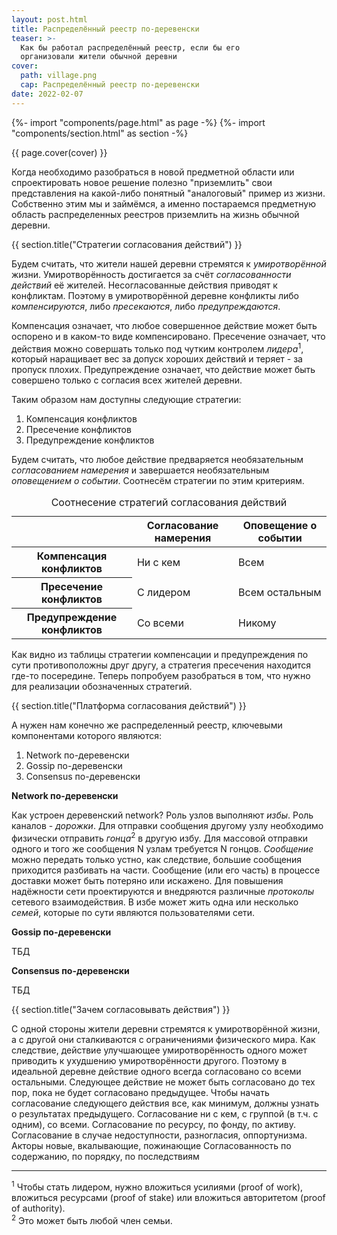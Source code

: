 ```yaml
---
layout: post.html
title: Распределённый реестр по-деревенски
teaser: >-
  Как бы работал распределённый реестр, если бы его
  организовали жители обычной деревни
cover:
  path: village.png
  cap: Распределённый реестр по-деревенски
date: 2022-02-07
---
```

{%- import "components/page.html" as page -%}
{%- import "components/section.html" as section -%}

{{ page.cover(cover) }}

Когда необходимо разобраться в новой предметной области или спроектировать новое решение
полезно "приземлить" свои представления на какой-либо понятный "аналоговый" пример из жизни.
Собственно этим мы и займёмся, а именно постараемся предметную область распределенных реестров
приземлить на жизнь обычной деревни.

{{ section.title("Стратегии согласования действий") }}

Будем считать, что жители нашей деревни стремятся к _умиротворённой_ жизни.
Умиротворённость достигается за счёт _согласованности действий_ её жителей.
Несогласованные действия приводят к конфликтам. Поэтому в умиротворённой деревне конфликты
либо _компенсируются_, либо _пресекаются_, либо _предупреждаются_.

Компенсация означает, что любое совершенное действие может быть оспорено и в каком-то виде компенсировано.
Пресечение означает, что действия можно совершать только под чутким контролем _лидера_<sup>1</sup>,
который наращивает вес за допуск хороших действий и теряет - за пропуск плохих.
Предупреждение означает, что действие может быть совершено только с согласия всех жителей деревни.

Таким образом нам доступны следующие стратегии:
1. Компенсация конфликтов
2. Пресечение конфликтов
3. Предупреждение конфликтов

Будем считать, что любое действие предваряется необязательным _согласованием намерения_ и
завершается необязательным _оповещением о событии_. Соотнесём стратегии по этим критериям.

<table>
  <thead>
    <tr>
      <th scope="col"></th>
      <th scope="col">Согласование намерения</th>
      <th scope="col">Оповещение о событии</th>
    </tr>
  </thead>
  <tbody>
    <tr>
      <th scope="row">Компенсация конфликтов</th>
      <td>Ни с кем</td>
      <td>Всем</td>
    </tr>
    <tr>
      <th scope="row">Пресечение конфликтов</th>
      <td>С лидером</td>
      <td>Всем остальным</td>
    </tr>
    <tr>
      <th scope="row">Предупреждение конфликтов</th>
      <td>Со всеми</td>
      <td>Никому</td>
    </tr>
  </tbody>
  <caption class="caption">
    Соотнесение стратегий согласования действий
  </caption>
</table>

Как видно из таблицы стратегии компенсации и предупреждения по сути противоположны друг другу, а
стратегия пресечения находится где-то посередине. Теперь попробуем разобраться в том,
что нужно для реализации обозначенных стратегий.

{{ section.title("Платформа согласования действий") }}

А нужен нам конечно же распределенный реестр, ключевыми компонентами которого являются:
1. Network по-деревенски
2. Gossip по-деревенски
3. Consensus по-деревенски

**Network по-деревенски**

Как устроен деревенский network? Роль узлов выполняют _избы_. Роль каналов - _дорожки_.
Для отправки сообщения другому узлу необходимо физически отправить _гонца_<sup>2</sup> в другую избу.
Для массовой отправки одного и того же сообщения N узлам требуется N гонцов.
_Сообщение_ можно передать только устно, как следствие, большие сообщения приходится разбивать на части.
Сообщение (или его часть) в процессе доставки может быть потеряно или искажено.
Для повышения надёжности сети проектируются и внедряются различные _протоколы_ сетевого взаимодействия.
В избе может жить одна или несколько _семей_, которые по сути являются пользователями сети.

**Gossip по-деревенски**

ТБД

**Consensus по-деревенски**

ТБД

{{ section.title("Зачем согласовывать действия") }}

С одной стороны жители деревни стремятся к умиротворённой жизни, а с другой они сталкиваются с ограничениями физического мира.
Как следствие, действие улучшающее умиротворённость одного может приводить к ухудшению умиротворённости другого.
Поэтому в идеальной деревне действие одного всегда согласовано со всеми остальными.
Следующее действие не может быть согласовано до тех пор, пока не будет согласовано предыдущее.
Чтобы начать согласование следующего действия все, как минимум, должны узнать о результатах предыдущего.
Согласование ни с кем, с группой (в т.ч. с одним), со всеми.
Согласование по ресурсу, по фонду, по активу.
Согласование в случае недоступности, разногласия, оппортунизма.
Акторы новые, вкалывающие, пожинающие
Согласованность по содержанию, по порядку, по последствиям

---

<sup>1</sup> Чтобы стать лидером, нужно вложиться усилиями (proof of work), вложиться ресурсами (proof of stake) или
вложиться авторитетом (proof of authority).  
<sup>2</sup> Это может быть любой член семьи.  